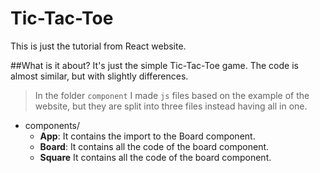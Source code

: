 # Tic-Tac-Toe
This is just the tutorial from React website.

##What is it about?
It's just the simple Tic-Tac-Toe game. The code is almost similar, but with slightly differences.

> In the folder `component` I made `js` files based on the example of the website, but they are split into three files instead having all in one.

* components/
    * **App**: It contains the import to the Board component.
    * **Board**: It contains all the code of the board component.
    * **Square** It contains all the code of the board component.